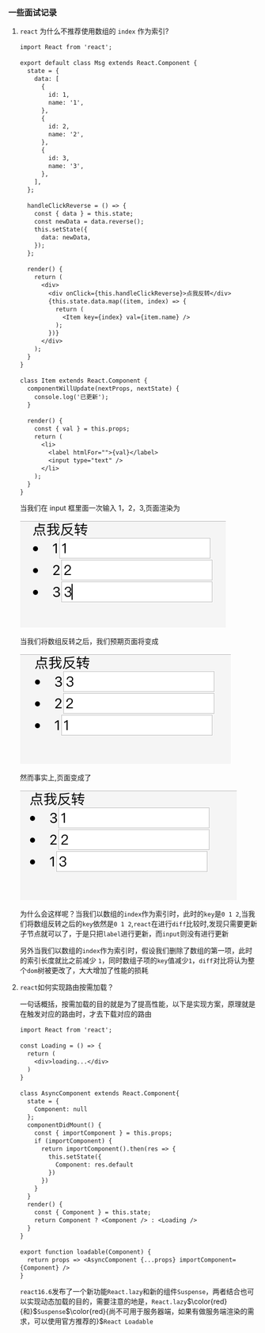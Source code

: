 ### 一些面试记录

1. `react` 为什么不推荐使用数组的 `index` 作为索引?
    ```
    import React from 'react';

    export default class Msg extends React.Component {
      state = {
        data: [
          {
            id: 1,
            name: '1',
          },
          {
            id: 2,
            name: '2',
          },
          {
            id: 3,
            name: '3',
          },
        ],
      };

      handleClickReverse = () => {
        const { data } = this.state;
        const newData = data.reverse();
        this.setState({
          data: newData,
        });
      };

      render() {
        return (
          <div>
            <div onClick={this.handleClickReverse}>点我反转</div>
            {this.state.data.map((item, index) => {
              return (
                <Item key={index} val={item.name} />
              );
            })}
          </div>
        );
      }
    }

    class Item extends React.Component {
      componentWillUpdate(nextProps, nextState) {
        console.log('已更新');
      }

      render() {
        const { val } = this.props;
        return (
          <li>
            <label htmlFor="">{val}</label>
            <input type="text" />
          </li>
        );
      }
    }
    ```
    当我们在 input 框里面一次输入 1，2，3,页面渲染为

    ![](./img/1.png)

    当我们将数组反转之后，我们预期页面将变成

    ![](./img/2.png)

    然而事实上,页面变成了

    ![](./img/3.png)

    为什么会这样呢？当我们以数组的`index`作为索引时，此时的`key`是`0 1 2`,当我们将数组反转之后的`key`依然是`0 1 2`,`react`在进行`diff`比较时,发现只需要更新子节点就可以了，于是只把`label`进行更新，而`input`则没有进行更新

    另外当我们以数组的`index`作为索引时，假设我们删除了数组的第一项，此时的索引长度就比之前减少 `1`，同时数组子项的`key`值减少`1`，`diff`对比将认为整个`dom`树被更改了，大大增加了性能的损耗

2. `react`如何实现路由按需加载？

    一句话概括，按需加载的目的就是为了提高性能，以下是实现方案，原理就是在触发对应的路由时，才去下载对应的路由
    ```
    import React from 'react';

    const Loading = () => {
      return (
        <div>loading...</div>
      )
    }

    class AsyncComponent extends React.Component{
      state = {
        Component: null
      };
      componentDidMount() {
        const { importComponent } = this.props;
        if (importComponent) {
          return importComponent().then(res => {
            this.setState({
              Component: res.default
            })
          })
        }
      }
      render() {
        const { Component } = this.state;
        return Component ? <Component /> : <Loading />
      }
    }

    export function loadable(Component) {
      return props => <AsyncComponent {...props} importComponent={Component} />
    }
    ```
    `react16.6`发布了一个新功能`React.lazy`和新的组件`Suspense`，两者结合也可以实现动态加载的目的，需要注意的地是，`React.lazy`$\color{red}{和}$`Suspense`$\color{red}{尚不可用于服务器端，如果有做服务端渲染的需求，可以使用官方推荐的}$`React Loadable`